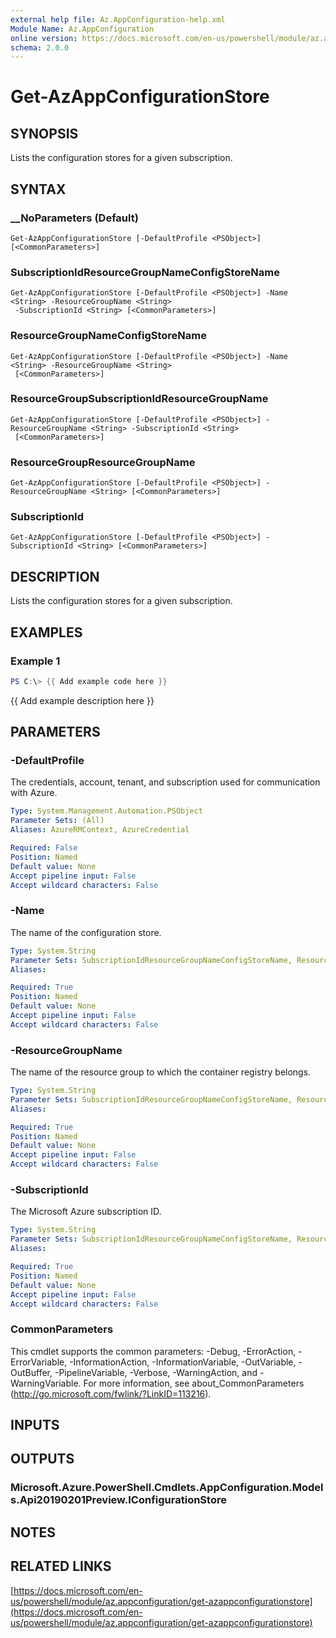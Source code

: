 ```yaml
---
external help file: Az.AppConfiguration-help.xml
Module Name: Az.AppConfiguration
online version: https://docs.microsoft.com/en-us/powershell/module/az.appconfiguration/get-azappconfigurationstore
schema: 2.0.0
---
```


# Get-AzAppConfigurationStore

## SYNOPSIS
Lists the configuration stores for a given subscription.

## SYNTAX

### __NoParameters (Default)
```
Get-AzAppConfigurationStore [-DefaultProfile <PSObject>] [<CommonParameters>]
```

### SubscriptionIdResourceGroupNameConfigStoreName
```
Get-AzAppConfigurationStore [-DefaultProfile <PSObject>] -Name <String> -ResourceGroupName <String>
 -SubscriptionId <String> [<CommonParameters>]
```

### ResourceGroupNameConfigStoreName
```
Get-AzAppConfigurationStore [-DefaultProfile <PSObject>] -Name <String> -ResourceGroupName <String>
 [<CommonParameters>]
```

### ResourceGroupSubscriptionIdResourceGroupName
```
Get-AzAppConfigurationStore [-DefaultProfile <PSObject>] -ResourceGroupName <String> -SubscriptionId <String>
 [<CommonParameters>]
```

### ResourceGroupResourceGroupName
```
Get-AzAppConfigurationStore [-DefaultProfile <PSObject>] -ResourceGroupName <String> [<CommonParameters>]
```

### SubscriptionId
```
Get-AzAppConfigurationStore [-DefaultProfile <PSObject>] -SubscriptionId <String> [<CommonParameters>]
```

## DESCRIPTION
Lists the configuration stores for a given subscription.

## EXAMPLES

### Example 1
```powershell
PS C:\> {{ Add example code here }}
```

{{ Add example description here }}

## PARAMETERS

### -DefaultProfile
The credentials, account, tenant, and subscription used for communication with Azure.

```yaml
Type: System.Management.Automation.PSObject
Parameter Sets: (All)
Aliases: AzureRMContext, AzureCredential

Required: False
Position: Named
Default value: None
Accept pipeline input: False
Accept wildcard characters: False
```

### -Name
The name of the configuration store.

```yaml
Type: System.String
Parameter Sets: SubscriptionIdResourceGroupNameConfigStoreName, ResourceGroupNameConfigStoreName
Aliases:

Required: True
Position: Named
Default value: None
Accept pipeline input: False
Accept wildcard characters: False
```

### -ResourceGroupName
The name of the resource group to which the container registry belongs.

```yaml
Type: System.String
Parameter Sets: SubscriptionIdResourceGroupNameConfigStoreName, ResourceGroupNameConfigStoreName, ResourceGroupSubscriptionIdResourceGroupName, ResourceGroupResourceGroupName
Aliases:

Required: True
Position: Named
Default value: None
Accept pipeline input: False
Accept wildcard characters: False
```

### -SubscriptionId
The Microsoft Azure subscription ID.

```yaml
Type: System.String
Parameter Sets: SubscriptionIdResourceGroupNameConfigStoreName, ResourceGroupSubscriptionIdResourceGroupName, SubscriptionId
Aliases:

Required: True
Position: Named
Default value: None
Accept pipeline input: False
Accept wildcard characters: False
```

### CommonParameters
This cmdlet supports the common parameters: -Debug, -ErrorAction, -ErrorVariable, -InformationAction, -InformationVariable, -OutVariable, -OutBuffer, -PipelineVariable, -Verbose, -WarningAction, and -WarningVariable. For more information, see about_CommonParameters (http://go.microsoft.com/fwlink/?LinkID=113216).

## INPUTS

## OUTPUTS

### Microsoft.Azure.PowerShell.Cmdlets.AppConfiguration.Models.Api20190201Preview.IConfigurationStore
## NOTES

## RELATED LINKS

[https://docs.microsoft.com/en-us/powershell/module/az.appconfiguration/get-azappconfigurationstore](https://docs.microsoft.com/en-us/powershell/module/az.appconfiguration/get-azappconfigurationstore)


